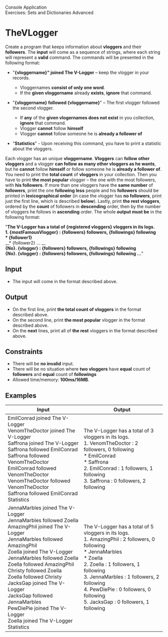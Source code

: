 Console Application<br>
Exercises: Sets and Dictionaries Advanced
# TheVLogger
Create a program that keeps information about __vloggers__ and their __followers__. The __input__ will come as a sequence of strings, where each string will represent a __valid__ command. The commands will be presented in the following format:
- "__{vloggername}" joined The V-Logger__ – keep the vlogger in your records.
  - Vloggernames __consist of only one word__.
  - If the __given vloggername__ already __exists__, __ignore__ that command.

- "__{vloggername} followed {vloggername}__" – The first vlogger followed the second vlogger.
  - If __any__ of the __given vlogernames does not exist__ in you collection, __ignore__ that command.
  - Vlogger __cannot__ follow __himself__
  - Vlogger __cannot__ follow someone he is __already a follower of__

- "__Statistics__" - Upon receiving this command, you have to print a statistic about the vloggers.
 
Each vlogger has an unique __vloggername__. __Vloggers__ can __follow other vloggers__ and a vlogger __can follow as many other vloggers as he wants__, but he __cannot__ follow __himself__ or follow someone he is __already a follower of__. You need to print the __total count__ of __vloggers__ in your collection. Then you have to print __the most popular__ vlogger – the one with the most followers, with __his followers__. If more than one vloggers have the __same number__ of __followers__, print the one __following less__ people and his __followers__ should be printed in __lexicographical order__ (in case the vlogger has __no followers__, print just the first line, which is described __below__). Lastly, print __the rest vloggers__, ordered by the __count__ of followers in __descending__ order, then by the number of vloggers he follows in __ascending__ order. The whole __output must be__ in the following format:

"__The V-Logger has a total of {registered vloggers} vloggers in its logs.__<br>
__1. {mostFamousVlogger} : {followers} followers, {followings} following__<br>
__*  {follower1}__<br>
__*  {follower2} … __<br>
__{No}. {vlogger} : {followers} followers, {followings} following__<br>
__{No}. {vlogger} : {followers} followers, {followings} following …__"
## Input
- The input will come in the format described above.
## Output
- On the first line, print __the total count of vloggers__ in the format described above.
- On the second line, print __the most popular__ vlogger in the format described above.
- On the __next__ lines, print all of __the rest__ vloggers in the format described above.
## Constraints
- There will be __no invalid__ input.
- There will be no situation where __two vloggers__ have __equal__ count of __followers__ and __equal__ count of __followings__
- Allowed time/memory: __100ms/16MB__.
## Examples
Input|Output
-----|-----
EmilConrad joined The V-Logger<br>VenomTheDoctor joined The V-Logger<br>Saffrona joined The V-Logger<br>Saffrona followed EmilConrad<br>Saffrona followed VenomTheDoctor<br>EmilConrad followed VenomTheDoctor<br>VenomTheDoctor followed VenomTheDoctor<br>Saffrona followed EmilConrad<br>Statistics|The V-Logger has a total of 3 vloggers in its logs.<br>1. VenomTheDoctor : 2 followers, 0 following<br>*  EmilConrad<br>*  Saffrona<br>2. EmilConrad : 1 followers, 1 following<br>3. Saffrona : 0 followers, 2 following
JennaMarbles joined The V-Logger<br>JennaMarbles followed Zoella<br>AmazingPhil joined The V-Logger<br>JennaMarbles followed AmazingPhil<br>Zoella joined The V-Logger<br>JennaMarbles followed Zoella<br>Zoella followed AmazingPhil<br>Christy followed Zoella<br>Zoella followed Christy<br>JacksGap joined The V-Logger<br>JacksGap followed JennaMarbles<br>PewDiePie joined The V-Logger<br>Zoella joined The V-Logger<br>Statistics|The V-Logger has a total of 5 vloggers in its logs.<br>1. AmazingPhil : 2 followers, 0 following<br>*  JennaMarbles<br>*  Zoella<br>2. Zoella : 1 followers, 1 following<br>3. JennaMarbles : 1 followers, 2 following<br>4. PewDiePie : 0 followers, 0 following<br>5. JacksGap : 0 followers, 1 following
